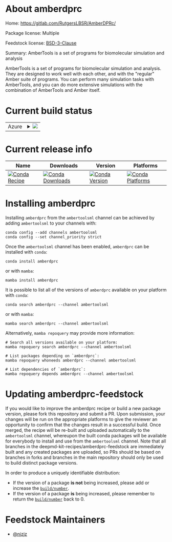 About amberdprc
===============

Home: https://gitlab.com/RutgersLBSR/AmberDPRc/

Package license: Multiple

Feedstock license: [BSD-3-Clause](https://github.com/deepmd-kit-recipes/ambertoolsml-feedstock/blob/master/LICENSE.txt)

Summary: AmberTools is a set of programs for biomolecular simulation and analysis

AmberTools is a set of programs for biomolecular simulation and analysis.
They are designed to work well with each other, and with the "regular" Amber
suite of programs. You can perform many simulation tasks with AmberTools,
and you can do more extensive simulations with the combination of AmberTools
and Amber itself.


Current build status
====================


<table>
    
  <tr>
    <td>Azure</td>
    <td>
      <details>
        <summary>
          <a href="https://dev.azure.com/deepmd-kit-recipes/feedstock-builds/_build/latest?definitionId=&branchName=master">
            <img src="https://dev.azure.com/deepmd-kit-recipes/feedstock-builds/_apis/build/status/ambertoolsml-feedstock?branchName=master">
          </a>
        </summary>
        <table>
          <thead><tr><th>Variant</th><th>Status</th></tr></thead>
          <tbody><tr>
              <td>linux_64</td>
              <td>
                <a href="https://dev.azure.com/deepmd-kit-recipes/feedstock-builds/_build/latest?definitionId=&branchName=master">
                  <img src="https://dev.azure.com/deepmd-kit-recipes/feedstock-builds/_apis/build/status/ambertoolsml-feedstock?branchName=master&jobName=linux&configuration=linux%20linux_64_" alt="variant">
                </a>
              </td>
            </tr>
          </tbody>
        </table>
      </details>
    </td>
  </tr>
</table>

Current release info
====================

| Name | Downloads | Version | Platforms |
| --- | --- | --- | --- |
| [![Conda Recipe](https://img.shields.io/badge/recipe-amberdprc-green.svg)](https://anaconda.org/ambertoolsml/amberdprc) | [![Conda Downloads](https://img.shields.io/conda/dn/ambertoolsml/amberdprc.svg)](https://anaconda.org/ambertoolsml/amberdprc) | [![Conda Version](https://img.shields.io/conda/vn/ambertoolsml/amberdprc.svg)](https://anaconda.org/ambertoolsml/amberdprc) | [![Conda Platforms](https://img.shields.io/conda/pn/ambertoolsml/amberdprc.svg)](https://anaconda.org/ambertoolsml/amberdprc) |

Installing amberdprc
====================

Installing `amberdprc` from the `ambertoolsml` channel can be achieved by adding `ambertoolsml` to your channels with:

```
conda config --add channels ambertoolsml
conda config --set channel_priority strict
```

Once the `ambertoolsml` channel has been enabled, `amberdprc` can be installed with `conda`:

```
conda install amberdprc
```

or with `mamba`:

```
mamba install amberdprc
```

It is possible to list all of the versions of `amberdprc` available on your platform with `conda`:

```
conda search amberdprc --channel ambertoolsml
```

or with `mamba`:

```
mamba search amberdprc --channel ambertoolsml
```

Alternatively, `mamba repoquery` may provide more information:

```
# Search all versions available on your platform:
mamba repoquery search amberdprc --channel ambertoolsml

# List packages depending on `amberdprc`:
mamba repoquery whoneeds amberdprc --channel ambertoolsml

# List dependencies of `amberdprc`:
mamba repoquery depends amberdprc --channel ambertoolsml
```




Updating amberdprc-feedstock
============================

If you would like to improve the amberdprc recipe or build a new
package version, please fork this repository and submit a PR. Upon submission,
your changes will be run on the appropriate platforms to give the reviewer an
opportunity to confirm that the changes result in a successful build. Once
merged, the recipe will be re-built and uploaded automatically to the
`ambertoolsml` channel, whereupon the built conda packages will be available for
everybody to install and use from the `ambertoolsml` channel.
Note that all branches in the deepmd-kit-recipes/amberdprc-feedstock are
immediately built and any created packages are uploaded, so PRs should be based
on branches in forks and branches in the main repository should only be used to
build distinct package versions.

In order to produce a uniquely identifiable distribution:
 * If the version of a package **is not** being increased, please add or increase
   the [``build/number``](https://docs.conda.io/projects/conda-build/en/latest/resources/define-metadata.html#build-number-and-string).
 * If the version of a package **is** being increased, please remember to return
   the [``build/number``](https://docs.conda.io/projects/conda-build/en/latest/resources/define-metadata.html#build-number-and-string)
   back to 0.

Feedstock Maintainers
=====================

* [@njzjz](https://github.com/njzjz/)

